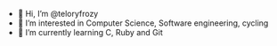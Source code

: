 - 👋 Hi, I’m @teloryfrozy
- 👀 I’m interested in Computer Science, Software engineering, cycling
- 🌱 I’m currently learning C, Ruby and Git

<!---
teloryfrozy/teloryfrozy is a ✨ special ✨ repository because its `README.md` (this file) appears on your GitHub profile.
You can click the Preview link to take a look at your changes.
--->
